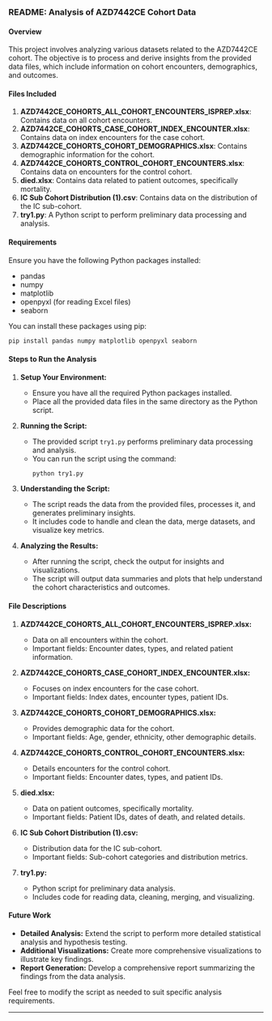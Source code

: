 
### README: Analysis of AZD7442CE Cohort Data

#### Overview

This project involves analyzing various datasets related to the AZD7442CE cohort. The objective is to process and derive insights from the provided data files, which include information on cohort encounters, demographics, and outcomes.

#### Files Included

1. **AZD7442CE_COHORTS_ALL_COHORT_ENCOUNTERS_ISPREP.xlsx**: Contains data on all cohort encounters.
2. **AZD7442CE_COHORTS_CASE_COHORT_INDEX_ENCOUNTER.xlsx**: Contains data on index encounters for the case cohort.
3. **AZD7442CE_COHORTS_COHORT_DEMOGRAPHICS.xlsx**: Contains demographic information for the cohort.
4. **AZD7442CE_COHORTS_CONTROL_COHORT_ENCOUNTERS.xlsx**: Contains data on encounters for the control cohort.
5. **died.xlsx**: Contains data related to patient outcomes, specifically mortality.
6. **IC Sub Cohort Distribution (1).csv**: Contains data on the distribution of the IC sub-cohort.
7. **try1.py**: A Python script to perform preliminary data processing and analysis.

#### Requirements

Ensure you have the following Python packages installed:
- pandas
- numpy
- matplotlib
- openpyxl (for reading Excel files)
- seaborn

You can install these packages using pip:

```bash
pip install pandas numpy matplotlib openpyxl seaborn
```

#### Steps to Run the Analysis

1. **Setup Your Environment:**
   - Ensure you have all the required Python packages installed.
   - Place all the provided data files in the same directory as the Python script.

2. **Running the Script:**
   - The provided script `try1.py` performs preliminary data processing and analysis.
   - You can run the script using the command:
     ```bash
     python try1.py
     ```

3. **Understanding the Script:**
   - The script reads the data from the provided files, processes it, and generates preliminary insights.
   - It includes code to handle and clean the data, merge datasets, and visualize key metrics.

4. **Analyzing the Results:**
   - After running the script, check the output for insights and visualizations.
   - The script will output data summaries and plots that help understand the cohort characteristics and outcomes.

#### File Descriptions

1. **AZD7442CE_COHORTS_ALL_COHORT_ENCOUNTERS_ISPREP.xlsx:**
   - Data on all encounters within the cohort.
   - Important fields: Encounter dates, types, and related patient information.

2. **AZD7442CE_COHORTS_CASE_COHORT_INDEX_ENCOUNTER.xlsx:**
   - Focuses on index encounters for the case cohort.
   - Important fields: Index dates, encounter types, patient IDs.

3. **AZD7442CE_COHORTS_COHORT_DEMOGRAPHICS.xlsx:**
   - Provides demographic data for the cohort.
   - Important fields: Age, gender, ethnicity, other demographic details.

4. **AZD7442CE_COHORTS_CONTROL_COHORT_ENCOUNTERS.xlsx:**
   - Details encounters for the control cohort.
   - Important fields: Encounter dates, types, and patient IDs.

5. **died.xlsx:**
   - Data on patient outcomes, specifically mortality.
   - Important fields: Patient IDs, dates of death, and related details.

6. **IC Sub Cohort Distribution (1).csv:**
   - Distribution data for the IC sub-cohort.
   - Important fields: Sub-cohort categories and distribution metrics.

7. **try1.py:**
   - Python script for preliminary data analysis.
   - Includes code for reading data, cleaning, merging, and visualizing.

#### Future Work

- **Detailed Analysis:** Extend the script to perform more detailed statistical analysis and hypothesis testing.
- **Additional Visualizations:** Create more comprehensive visualizations to illustrate key findings.
- **Report Generation:** Develop a comprehensive report summarizing the findings from the data analysis.

Feel free to modify the script as needed to suit specific analysis requirements.

---




